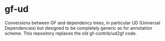 # gf-ud
Conversions between GF and dependency trees, in particular UD (Universal Dependencies) 
but designed to be completely generic as for annotation scheme. 
This repository replaces the old gf-contrib/ud2gf code.
